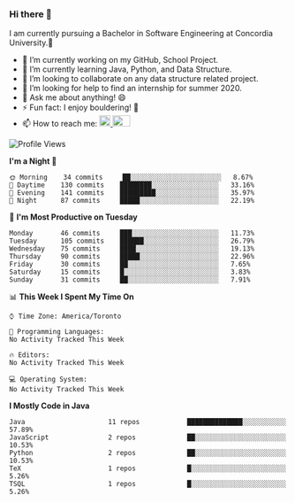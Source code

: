 ### Hi there 👋
I am currently pursuing a Bachelor in Software Engineering at Concordia University.🏫

- 🔭 I’m currently working on my GitHub, School Project.
- 🌱 I’m currently learning Java, Python, and Data Structure.
- 👯 I’m looking to collaborate on any data structure related project.
- 🤔 I’m looking for help to find an internship for summer 2020.
- 💬 Ask me about anything! 😄
- ⚡ Fun fact: I enjoy bouldering! 🧗‍
- 📫 How to reach me: <a href="https://www.linkedin.com/in/siu-tong-ye/" target="_blank"> <img width="20px" width="32" src="https://cdn.jsdelivr.net/npm/simple-icons@v3/icons/linkedin.svg" /> </a> <a href="mailto:SiuTongYe@gmail.com" target="_blank"> <img height="20" width="32" src="https://cdn.jsdelivr.net/npm/simple-icons@v3/icons/gmail.svg" /> </a>

<!--START_SECTION:waka-->
![Profile Views](http://img.shields.io/badge/Profile%20Views-38-blue)

**I'm a Night 🦉** 

```text
🌞 Morning    34 commits     ██░░░░░░░░░░░░░░░░░░░░░░░   8.67% 
🌆 Daytime    130 commits    ████████░░░░░░░░░░░░░░░░░   33.16% 
🌃 Evening    141 commits    █████████░░░░░░░░░░░░░░░░   35.97% 
🌙 Night      87 commits     █████░░░░░░░░░░░░░░░░░░░░   22.19%

```
📅 **I'm Most Productive on Tuesday** 

```text
Monday       46 commits     ███░░░░░░░░░░░░░░░░░░░░░░   11.73% 
Tuesday      105 commits    ██████░░░░░░░░░░░░░░░░░░░   26.79% 
Wednesday    75 commits     ████░░░░░░░░░░░░░░░░░░░░░   19.13% 
Thursday     90 commits     █████░░░░░░░░░░░░░░░░░░░░   22.96% 
Friday       30 commits     ██░░░░░░░░░░░░░░░░░░░░░░░   7.65% 
Saturday     15 commits     █░░░░░░░░░░░░░░░░░░░░░░░░   3.83% 
Sunday       31 commits     ██░░░░░░░░░░░░░░░░░░░░░░░   7.91%

```


📊 **This Week I Spent My Time On** 

```text
⌚︎ Time Zone: America/Toronto

💬 Programming Languages: 
No Activity Tracked This Week

🔥 Editors: 
No Activity Tracked This Week

💻 Operating System: 
No Activity Tracked This Week

```

**I Mostly Code in Java** 

```text
Java                     11 repos            ██████████████░░░░░░░░░░░   57.89% 
JavaScript               2 repos             ██░░░░░░░░░░░░░░░░░░░░░░░   10.53% 
Python                   2 repos             ██░░░░░░░░░░░░░░░░░░░░░░░   10.53% 
TeX                      1 repos             █░░░░░░░░░░░░░░░░░░░░░░░░   5.26% 
TSQL                     1 repos             █░░░░░░░░░░░░░░░░░░░░░░░░   5.26%

```



<!--END_SECTION:waka-->
